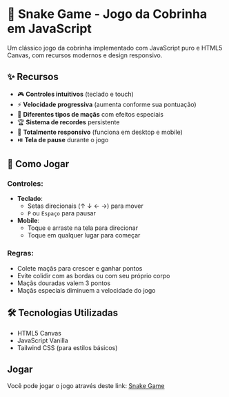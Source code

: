 # 🐍 Snake Game - Jogo da Cobrinha em JavaScript

Um clássico jogo da cobrinha implementado com JavaScript puro e HTML5 Canvas, com recursos modernos e design responsivo.

## ✨ Recursos

- 🎮 **Controles intuitivos** (teclado e touch)
- ⚡ **Velocidade progressiva** (aumenta conforme sua pontuação)
- 🍎 **Diferentes tipos de maçãs** com efeitos especiais
- 🏆 **Sistema de recordes** persistente
- 📱 **Totalmente responsivo** (funciona em desktop e mobile)
- ⏯️ **Tela de pause** durante o jogo

## 🚀 Como Jogar

### Controles:
- **Teclado**: 
  - Setas direcionais (↑ ↓ ← →) para mover
  - `P` ou `Espaço` para pausar
- **Mobile**:
  - Toque e arraste na tela para direcionar
  - Toque em qualquer lugar para começar

### Regras:
- Colete maçãs para crescer e ganhar pontos
- Evite colidir com as bordas ou com seu próprio corpo
- Maçãs douradas valem 3 pontos
- Maçãs especiais diminuem a velocidade do jogo

## 🛠️ Tecnologias Utilizadas

- HTML5 Canvas
- JavaScript Vanilla
- Tailwind CSS (para estilos básicos)

## Jogar
Você pode jogar o jogo através deste link: <a href="https://snake-game-tau-five.vercel.app/" target="_blank">Snake Game</a>